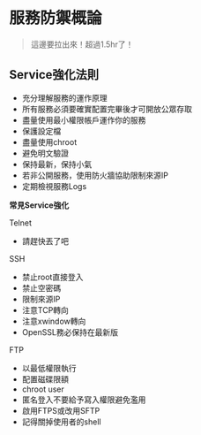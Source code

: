 # 服務防禦概論
>這邊要拉出來！超過1.5hr了！

## Service強化法則

*   充分理解服務的運作原理
*   所有服務必須要確實配置完畢後才可開放公眾存取
*   盡量使用最小權限帳戶運作你的服務
*   保護設定檔
*   盡量使用chroot
*   避免明文驗證
*   保持最新，保持小氣
*   若非公開服務，使用防火牆協助限制來源IP
*   定期檢視服務Logs

**常見Service強化**

Telnet

*   請趕快丟了吧

SSH

*   禁止root直接登入
*   禁止空密碼
*   限制來源IP
*   注意TCP轉向
*   注意xwindow轉向
*   OpenSSL務必保持在最新版

FTP

*   以最低權限執行
*   配置磁碟限額
*   chroot user
*   匿名登入不要給予寫入權限避免濫用
*   啟用FTPS或改用SFTP
*   記得關掉使用者的shell